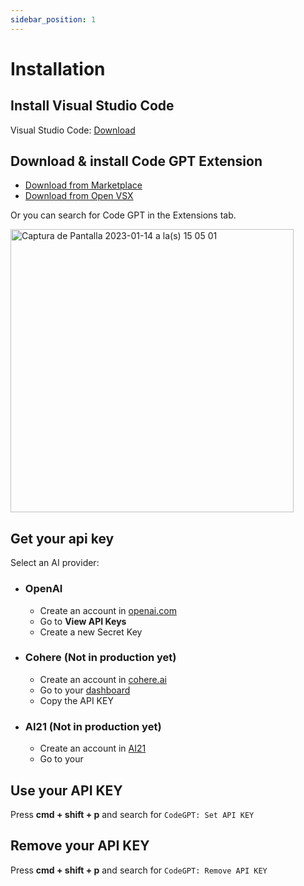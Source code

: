 ```yaml
---
sidebar_position: 1
---
```


# Installation

## Install Visual Studio Code
Visual Studio Code: [Download](https://code.visualstudio.com/download)

## Download & install Code GPT Extension
- [Download from Marketplace](https://marketplace.visualstudio.com/items?itemName=DanielSanMedium.dscodegpt)
- [Download from Open VSX](https://open-vsx.org/extension/DanielSanMedium/dscodegpt)

Or you can search for Code GPT in the Extensions tab.

<img width="453" alt="Captura de Pantalla 2023-01-14 a la(s) 15 05 01" src="https://user-images.githubusercontent.com/6216945/212494271-256734c6-6cab-4c12-bb8f-dae1ffa74b33.png">

## Get your api key
Select an AI provider:
- ### OpenAI
  - Create an account in [openai.com](https://openai.com/api/)
  - Go to **View API Keys**
  - Create a new Secret Key

- ### Cohere (Not in production yet)
  - Create an account in [cohere.ai](https://cohere.ai/)
  - Go to your [dashboard](https://dashboard.cohere.ai/)
  - Copy the API KEY

- ### AI21 (Not in production yet)
  - Create an account in [AI21](https://www.ai21.com/)
  - Go to your 

## Use your API KEY

Press **cmd + shift + p** and search for `CodeGPT: Set API KEY`

## Remove your API KEY

Press **cmd + shift + p** and search for `CodeGPT: Remove API KEY`
